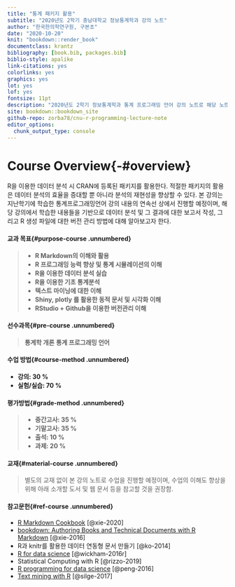 ```yaml
--- 
title: "통계 패키지 활용"
subtitle: "2020년도 2학기 충남대학교 정보통계학과 강의 노트"
author: "한국한의학연구원, 구본초"
date: "2020-10-20"
knit: "bookdown::render_book"
documentclass: krantz
bibliography: [book.bib, packages.bib]
biblio-style: apalike
link-citations: yes
colorlinks: yes
graphics: yes
lot: yes
lof: yes
fontsize: 11pt
description: "2020년도 2학기 정보통계학과 통계 프로그래밍 언어 강의 노트로 해당 노트는 https://zorba78.github.io/cnu-stat-package-lecture/ 에서 확인 가능"
site: bookdown::bookdown_site
github-repo: zorba78/cnu-r-programming-lecture-note
editor_options: 
  chunk_output_type: console
---
```








# Course Overview{-#overview}


R을 이용한 데이터 분석 시 CRAN에 등록된 패키지를 활용한다. 적절한 패키지의 활용은 데이터 분석의 효율을 증대할 뿐 아니라 분석의 재현성을 향상할 수 있다. 본 강의는 지난학기에 학습한 통계프로그래밍언어 강의 내용의 연속선 상에서 진행할 예정이며, 해당 강의에서 학습한 내용들을 기반으로 데이터 분석 및 그 결과에 대한 보고서 작성, 그리고 R 생성 파일에 대한 버전 관리 방법에 대해 알아보고자 한다.



#### 교과 목표{#purpose-course .unnumbered}

> - **R Markdown의 이해와 활용**
> - **R 프로그래밍 능력 향상 및 통계 시뮬레이션의 이해**
> - **R을 이용한 데이터 분석 실습**
> - **R을 이용한 기초 통계분석**
> - **텍스트 마이닝에 대한 이해**
> - **Shiny, plotly 를 활용한 동적 문서 및 시각화 이해**
> - **RStudio + Github을 이용한 버전관리 이해**


#### 선수과목{#pre-course .unnumbered}

> **통계학 개론**
> **통계 프로그래밍 언어**


#### 수업 방법{#course-method .unnumbered}

- **강의: 30 %**
- **실험/실습: 70 %**


#### 평가방법{#grade-method .unnumbered}

> - **중간고사: 35 %**
> - **기말고사: 35 %**
> - **출석: 10 %**
> - **과제: 20 %**


#### 교재{#material-course .unnumbered}

> 별도의 교재 없이 본 강의 노트로 수업을 진행할 예정이며, 수업의 이해도 향상을 위해 아래 소개할 도서 및 웹 문서 등을 참고할 것을 권장함.


#### 참고문헌{#ref-course .unnumbered}


- [R Markdown Cookbook](https://bookdown.org/yihui/rmarkdown-cookbook/) [@xie-2020]
- [bookdown: Authoring Books and Technical Documents with R Markdown](https://bookdown.org/yihui/bookdown/) [@xie-2016]
- R과 knitr를 활용한 데이터 연동형 문서 만들기 [@ko-2014]
- [R for data science](https://r4ds.had.co.nz/) [@wickham-2016r]
- Statistical Computing with R [@rizzo-2019]
- [R programming for data science](https://bookdown.org/rdpeng/rprogdatascience/) [@peng-2016]
- [Text mining with R](https://www.tidytextmining.com/) [@silge-2017]








